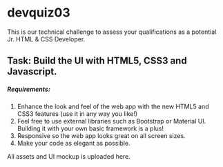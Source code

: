 # devquiz03
This is our technical challenge to assess your qualifications as a potential Jr. HTML & CSS Developer.

## Task: Build the UI with HTML5, CSS3 and Javascript.

##### Requirements: 

1. Enhance the look and feel of the web app with the new HTML5 and CSS3 features (use it in any way you like!)
2. Feel free to use external libraries such as Bootstrap or Material UI. Building it with your own basic framework  is a plus! 
3. Responsive so the web app looks great on all screen sizes.
4. Make your code as elegant as possible.

All assets and UI mockup is uploaded here.
